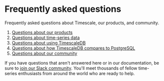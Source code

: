 # Frequently asked questions

Frequently asked questions about Timescale, our products, and community.

1. [Questions about our products][products]
1. [Questions about time-series data][time-series-data]
1. [Questions about using TimescaleDB][timescaledb]
1. [Questions about how TimescaleDB compares to PostgreSQL][postgres]
1. [Questions about our community][community]

If you have questions that aren't answered here or in our documentation, be sure
to [join our Slack community][slack-community]. You'll meet thousands of fellow 
time-series enthusiasts from around the world who are ready to help.

[products]: /overview/faq/faq-products/
[time-series-data]: /overview/faq/faq-timeseries/
[timescaledb]: /overview/faq/faq-using-timescaledb/
[postgres]: /overview/faq/faq-postgres/
[community]: /overview/faq/faq-community/
[slack-community]: https://slack.timescale.com
